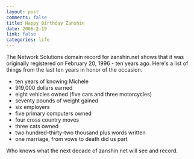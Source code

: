 ```yaml
--- 
layout: post
comments: false
title: Happy Birthday Zanshin
date: 2006-2-19
link: false
categories: life
---
```

The Network Solutions domain record for zanshin.net shows that it was originally registered on February 20, 1996 - ten years ago. Here's a list of things from the last ten years in honor of the occasion.
<ul>
<li class="il">ten years of knowing Michele</li>
<li class="il">919,000 dollars earned</li>
<li class="il">eight vehicles owned (five cars and three motorcycles)</li>
<li class="il">seventy pounds of weight gained</li>
<li class="il">six employers</li>
<li class="il">five primary computers owned</li>
<li class="il">four cross country moves</li>
<li class="il">three cats owned</li>
<li class="il">two hundred-thirty-two thousand plus words written</li>
<li class="il">one marriage, from vows to death did us part</li>
</ul>
Who knows what the next decade of zanshin.net will see and record.

